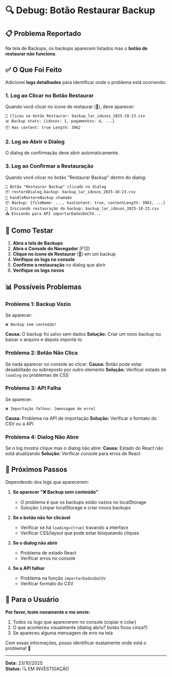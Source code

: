# 🔍 Debug: Botão Restaurar Backup

## 📋 Problema Reportado

Na tela de Backups, os backups aparecem listados mas o **botão de restaurar não funciona**.

## ✅ O Que Foi Feito

Adicionei **logs detalhados** para identificar onde o problema está ocorrendo:

### 1. **Log ao Clicar no Botão Restaurar**
Quando você clicar no ícone de restaurar (🔄), deve aparecer:
```
🔄 Clicou no botão Restaurar: backup_lar_idosos_2025-10-23.csv
📊 Backup stats: {idosos: 1, pagamentos: 4, ...}
📦 Has content: true Length: 3062
```

### 2. **Log ao Abrir o Dialog**
O dialog de confirmação deve abrir automaticamente.

### 3. **Log ao Confirmar a Restauração**
Quando você clicar no botão "Restaurar Backup" dentro do dialog:
```
🔘 Botão "Restaurar Backup" clicado no dialog
📦 restoreDialog.backup: backup_lar_idosos_2025-10-23.csv
🔄 handleRestoreBackup chamado
📦 Backup: {fileName: ..., hasContent: true, contentLength: 3062, ...}
🔄 Iniciando restauração do backup: backup_lar_idosos_2025-10-23.csv
📤 Enviando para API importarDadosDoCSV...
```

## 🧪 Como Testar

1. **Abra a tela de Backups**
2. **Abra o Console do Navegador** (F12)
3. **Clique no ícone de Restaurar** (🔄) em um backup
4. **Verifique os logs no console**
5. **Confirme a restauração** no dialog que abrir
6. **Verifique os logs novos**

## 📊 Possíveis Problemas

### **Problema 1: Backup Vazio**
Se aparecer:
```
❌ Backup sem conteúdo!
```
**Causa:** O backup foi salvo sem dados
**Solução:** Criar um novo backup ou baixar o arquivo e depois importá-lo

### **Problema 2: Botão Não Clica**
Se nada aparecer no console ao clicar:
**Causa:** Botão pode estar desabilitado ou sobreposto por outro elemento
**Solução:** Verificar estado de `loading` ou problemas de CSS

### **Problema 3: API Falha**
Se aparecer:
```
❌ Importação falhou: [mensagem de erro]
```
**Causa:** Problema na API de importação
**Solução:** Verificar o formato do CSV ou a API

### **Problema 4: Dialog Não Abre**
Se o log mostra clique mas o dialog não abre:
**Causa:** Estado do React não está atualizando
**Solução:** Verificar console para erros de React

## 🔧 Próximos Passos

Dependendo dos logs que aparecerem:

1. **Se aparecer "❌ Backup sem conteúdo"**
   - O problema é que os backups estão vazios no localStorage
   - Solução: Limpar localStorage e criar novos backups

2. **Se o botão não for clicável**
   - Verificar se há `loading={true}` travando a interface
   - Verificar CSS/layout que pode estar bloqueando cliques

3. **Se o dialog não abrir**
   - Problema de estado React
   - Verificar erros no console

4. **Se a API falhar**
   - Problema na função `importarDadosDoCSV`
   - Verificar formato do CSV

## 📝 Para o Usuário

**Por favor, teste novamente e me envie:**
1. Todos os logs que aparecerem no console (copiar e colar)
2. O que aconteceu visualmente (dialog abriu? botão ficou cinza?)
3. Se apareceu alguma mensagem de erro na tela

Com essas informações, posso identificar exatamente onde está o problema! 🎯

---

**Data:** 23/10/2025  
**Status:** 🔍 EM INVESTIGAÇÃO


